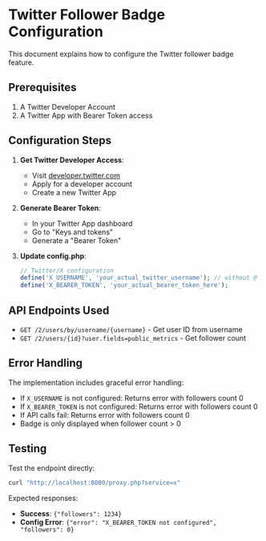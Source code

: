 # Twitter Follower Badge Configuration

This document explains how to configure the Twitter follower badge feature.

## Prerequisites

1. A Twitter Developer Account
2. A Twitter App with Bearer Token access

## Configuration Steps

1. **Get Twitter Developer Access**:
   - Visit [developer.twitter.com](https://developer.twitter.com)
   - Apply for a developer account
   - Create a new Twitter App

2. **Generate Bearer Token**:
   - In your Twitter App dashboard
   - Go to "Keys and tokens"
   - Generate a "Bearer Token"

3. **Update config.php**:
   ```php
   // Twitter/X configuration
   define('X_USERNAME', 'your_actual_twitter_username'); // without @
   define('X_BEARER_TOKEN', 'your_actual_bearer_token_here');
   ```

## API Endpoints Used

- `GET /2/users/by/username/{username}` - Get user ID from username
- `GET /2/users/{id}?user.fields=public_metrics` - Get follower count

## Error Handling

The implementation includes graceful error handling:
- If `X_USERNAME` is not configured: Returns error with followers count 0
- If `X_BEARER_TOKEN` is not configured: Returns error with followers count 0  
- If API calls fail: Returns error with followers count 0
- Badge is only displayed when follower count > 0

## Testing

Test the endpoint directly:
```bash
curl "http://localhost:8000/proxy.php?service=x"
```

Expected responses:
- **Success**: `{"followers": 1234}`
- **Config Error**: `{"error": "X_BEARER_TOKEN not configured", "followers": 0}`
